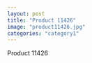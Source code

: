```yaml
---
layout: post
title: "Product 11426"
image: "product11426.jpg"
categories: "category1"
---
```

Product 11426
